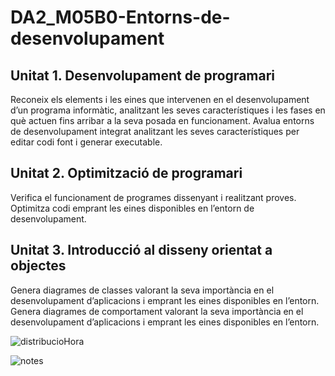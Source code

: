 # DA2_M05B0-Entorns-de-desenvolupament


<h2>Unitat 1. Desenvolupament de programari</h2>

Reconeix els elements i les eines que intervenen en el desenvolupament d’un programa informàtic, analitzant les seves característiques i les fases en què actuen fins arribar a la seva posada en funcionament.
Avalua entorns de desenvolupament integrat analitzant les seves característiques per editar codi font i generar executable.

<h2>Unitat 2. Optimització de programari</h2>

Verifica el funcionament de programes dissenyant i realitzant proves.
Optimitza codi emprant les eines disponibles en l’entorn de desenvolupament.

<h2>Unitat 3. Introducció al disseny orientat a objectes</h2>

Genera diagrames de classes valorant la seva importància en el desenvolupament d’aplicacions i emprant les eines disponibles en l’entorn.
Genera diagrames de comportament valorant la seva importància en el desenvolupament d’aplicacions i emprant les eines disponibles en l’entorn.


![distribucioHora](https://user-images.githubusercontent.com/10809243/66494083-62434000-eab7-11e9-9944-8a5ad03540e7.jpg)


![notes](https://user-images.githubusercontent.com/10809243/66494452-f7decf80-eab7-11e9-9586-940627d4b8f9.jpg)
